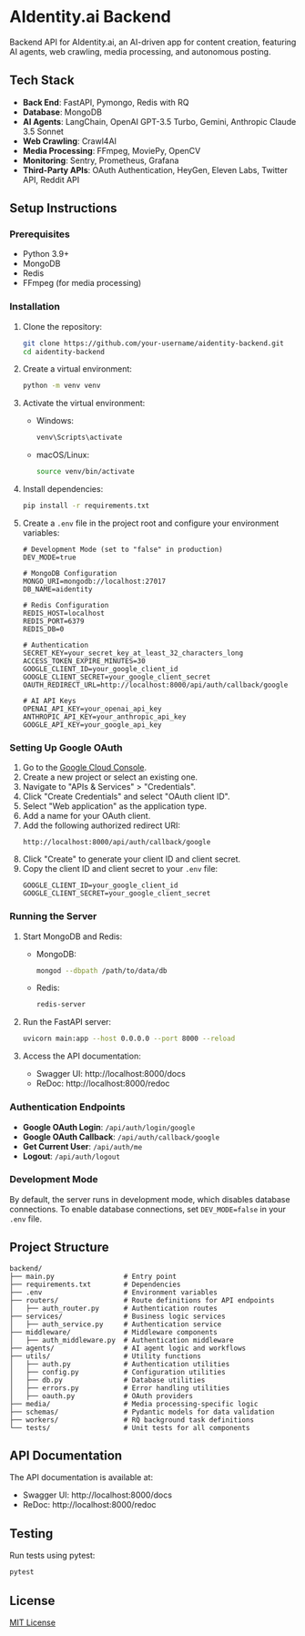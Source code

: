 # AIdentity.ai Backend

Backend API for AIdentity.ai, an AI-driven app for content creation, featuring AI agents, web crawling, media processing, and autonomous posting.

## Tech Stack

- **Back End**: FastAPI, Pymongo, Redis with RQ
- **Database**: MongoDB
- **AI Agents**: LangChain, OpenAI GPT-3.5 Turbo, Gemini, Anthropic Claude 3.5 Sonnet
- **Web Crawling**: Crawl4AI
- **Media Processing**: FFmpeg, MoviePy, OpenCV
- **Monitoring**: Sentry, Prometheus, Grafana
- **Third-Party APIs**: OAuth Authentication, HeyGen, Eleven Labs, Twitter API, Reddit API

## Setup Instructions

### Prerequisites

- Python 3.9+
- MongoDB
- Redis
- FFmpeg (for media processing)

### Installation

1. Clone the repository:

   ```bash
   git clone https://github.com/your-username/aidentity-backend.git
   cd aidentity-backend
   ```

2. Create a virtual environment:

   ```bash
   python -m venv venv
   ```

3. Activate the virtual environment:

   - Windows:
     ```bash
     venv\Scripts\activate
     ```
   - macOS/Linux:
     ```bash
     source venv/bin/activate
     ```

4. Install dependencies:

   ```bash
   pip install -r requirements.txt
   ```

5. Create a `.env` file in the project root and configure your environment variables:

   ```
   # Development Mode (set to "false" in production)
   DEV_MODE=true

   # MongoDB Configuration
   MONGO_URI=mongodb://localhost:27017
   DB_NAME=aidentity

   # Redis Configuration
   REDIS_HOST=localhost
   REDIS_PORT=6379
   REDIS_DB=0

   # Authentication
   SECRET_KEY=your_secret_key_at_least_32_characters_long
   ACCESS_TOKEN_EXPIRE_MINUTES=30
   GOOGLE_CLIENT_ID=your_google_client_id
   GOOGLE_CLIENT_SECRET=your_google_client_secret
   OAUTH_REDIRECT_URL=http://localhost:8000/api/auth/callback/google

   # AI API Keys
   OPENAI_API_KEY=your_openai_api_key
   ANTHROPIC_API_KEY=your_anthropic_api_key
   GOOGLE_API_KEY=your_google_api_key
   ```

### Setting Up Google OAuth

1. Go to the [Google Cloud Console](https://console.cloud.google.com/).
2. Create a new project or select an existing one.
3. Navigate to "APIs & Services" > "Credentials".
4. Click "Create Credentials" and select "OAuth client ID".
5. Select "Web application" as the application type.
6. Add a name for your OAuth client.
7. Add the following authorized redirect URI:
   ```
   http://localhost:8000/api/auth/callback/google
   ```
8. Click "Create" to generate your client ID and client secret.
9. Copy the client ID and client secret to your `.env` file:
   ```
   GOOGLE_CLIENT_ID=your_google_client_id
   GOOGLE_CLIENT_SECRET=your_google_client_secret
   ```

### Running the Server

1. Start MongoDB and Redis:

   - MongoDB:
     ```bash
     mongod --dbpath /path/to/data/db
     ```
   - Redis:
     ```bash
     redis-server
     ```

2. Run the FastAPI server:

   ```bash
   uvicorn main:app --host 0.0.0.0 --port 8000 --reload
   ```

3. Access the API documentation:
   - Swagger UI: http://localhost:8000/docs
   - ReDoc: http://localhost:8000/redoc

### Authentication Endpoints

- **Google OAuth Login**: `/api/auth/login/google`
- **Google OAuth Callback**: `/api/auth/callback/google`
- **Get Current User**: `/api/auth/me`
- **Logout**: `/api/auth/logout`

### Development Mode

By default, the server runs in development mode, which disables database connections. To enable database connections, set `DEV_MODE=false` in your `.env` file.

## Project Structure

```
backend/
├── main.py                 # Entry point
├── requirements.txt        # Dependencies
├── .env                    # Environment variables
├── routers/                # Route definitions for API endpoints
│   ├── auth_router.py      # Authentication routes
├── services/               # Business logic services
│   ├── auth_service.py     # Authentication service
├── middleware/             # Middleware components
│   ├── auth_middleware.py  # Authentication middleware
├── agents/                 # AI agent logic and workflows
├── utils/                  # Utility functions
│   ├── auth.py             # Authentication utilities
│   ├── config.py           # Configuration utilities
│   ├── db.py               # Database utilities
│   ├── errors.py           # Error handling utilities
│   ├── oauth.py            # OAuth providers
├── media/                  # Media processing-specific logic
├── schemas/                # Pydantic models for data validation
├── workers/                # RQ background task definitions
└── tests/                  # Unit tests for all components
```

## API Documentation

The API documentation is available at:

- Swagger UI: http://localhost:8000/docs
- ReDoc: http://localhost:8000/redoc

## Testing

Run tests using pytest:

```bash
pytest
```

## License

[MIT License](LICENSE)
